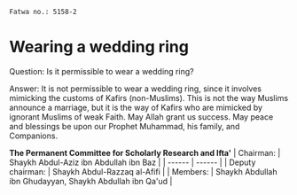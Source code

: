 
```
Fatwa no.: 5158-2
```

# Wearing a wedding ring

Question: 
Is it permissible to wear a wedding ring?

Answer: 
It is not permissible to wear a wedding ring, since it involves mimicking the customs of Kafirs (non-Muslims). This is not the way Muslims announce a marriage, but it is the way of Kafirs who are mimicked by ignorant Muslims of weak Faith. 
May Allah grant us success. May peace and blessings be upon our Prophet Muhammad, his family, and Companions. 

**The Permanent Committee for Scholarly Research and Ifta'** 
| Chairman: | Shaykh Abdul-Aziz ibn Abdullah ibn Baz |
| ------ | ------ |
| Deputy chairman: | Shaykh Abdul-Razzaq al-Afifi |
| Members: | Shaykh Abdullah ibn Ghudayyan, Shaykh Abdullah ibn Qa'ud |

[Source]: <https://www.alifta.gov.sa/En/IftaContents/PermanentCommitee/Pages/FatawaDetails.aspx?cultStr=en&View=Page&PageID=7228&PageNo=1&BookID=7>
[Alifta official website]: <https://www.alifta.gov.sa>

[Instagram]: <https://instagram.com/Alsalafiyyah>
[Email]: <alsalafiyyah@icloud.com>

